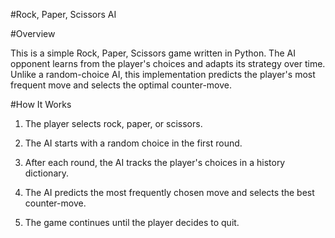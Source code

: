 #Rock, Paper, Scissors AI

#Overview

This is a simple Rock, Paper, Scissors game written in Python. The AI opponent learns from the player's choices and adapts its strategy over time. Unlike a random-choice AI, this implementation predicts the player's most frequent move and selects the optimal counter-move.

#How It Works

1. The player selects rock, paper, or scissors.

2. The AI starts with a random choice in the first round.

3. After each round, the AI tracks the player's choices in a history dictionary.

4. The AI predicts the most frequently chosen move and selects the best counter-move.

5. The game continues until the player decides to quit.
